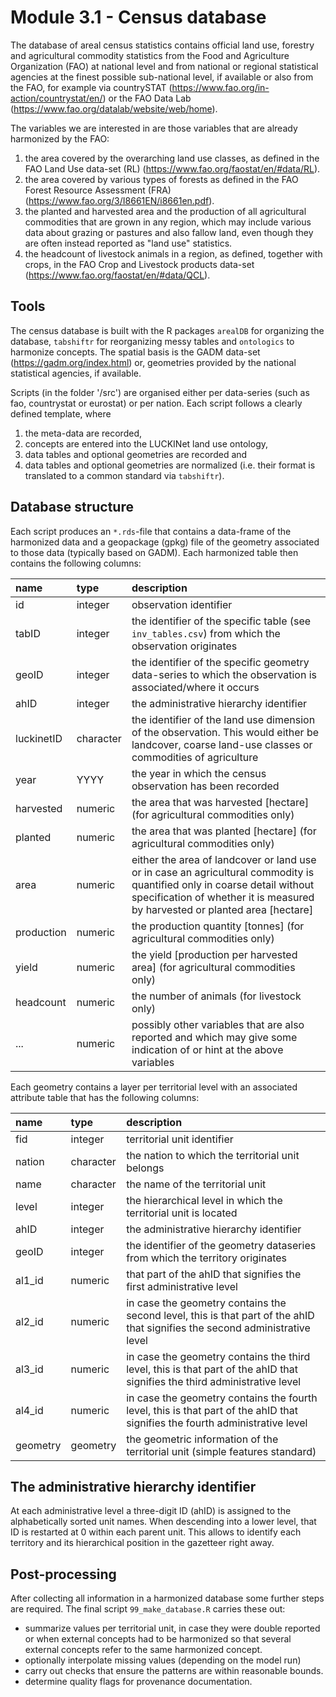 # Module 3.1 - Census database

The database of areal census statistics contains official land use, forestry and agricultural commodity statistics from the Food and Agriculture Organization (FAO) at national level and from national or regional statistical agencies at the finest possible sub-national level, if available or also from the FAO, for example via countrySTAT (<https://www.fao.org/in-action/countrystat/en/>) or the FAO Data Lab (<https://www.fao.org/datalab/website/web/home>).

The variables we are interested in are those variables that are already harmonized by the FAO:

1)  the area covered by the overarching land use classes, as defined in the FAO Land Use data-set (RL) (<https://www.fao.org/faostat/en/#data/RL>).
2)  the area covered by various types of forests as defined in the FAO Forest Resource Assessment (FRA) (<https://www.fao.org/3/I8661EN/i8661en.pdf>).
3)  the planted and harvested area and the production of all agricultural commodities that are grown in any region, which may include various data about grazing or pastures and also fallow land, even though they are often instead reported as "land use" statistics.
4)  the headcount of livestock animals in a region, as defined, together with crops, in the FAO Crop and Livestock products data-set (<https://www.fao.org/faostat/en/#data/QCL>).

## Tools

The census database is built with the R packages `arealDB` for organizing the database, `tabshiftr` for reorganizing messy tables and `ontologics` to harmonize concepts. The spatial basis is the GADM data-set (<https://gadm.org/index.html>) or, geometries provided by the national statistical agencies, if available.

Scripts (in the folder '/src') are organised either per data-series (such as fao, countrystat or eurostat) or per nation. Each script follows a clearly defined template, where

1)  the meta-data are recorded,
2)  concepts are entered into the LUCKINet land use ontology,
3)  data tables and optional geometries are recorded and
4)  data tables and optional geometries are normalized (i.e. their format is translated to a common standard via `tabshiftr`).

## Database structure

Each script produces an `*.rds`-file that contains a data-frame of the harmonized data and a geopackage (gpkg) file of the geometry associated to those data (typically based on GADM). Each harmonized table then contains the following columns:

| name       | type      | description                                                                                                                                                                                              |
|:--------------------|:--------------------|:-----------------------------|
| id         | integer   | observation identifier                                                                                                                                                                                   |
| tabID      | integer   | the identifier of the specific table (see `inv_tables.csv`) from which the observation originates                                                                                                        |
| geoID      | integer   | the identifier of the specific geometry data-series to which the observation is associated/where it occurs                                                                                               |
| ahID       | integer   | the administrative hierarchy identifier                                                                                                                                                                  |
| luckinetID | character | the identifier of the land use dimension of the observation. This would either be landcover, coarse land-use classes or commodities of agriculture                                                       |
| year       | YYYY      | the year in which the census observation has been recorded                                                                                                                                               |
| harvested  | numeric   | the area that was harvested [hectare] (for agricultural commodities only)                                                                                                                                |
| planted    | numeric   | the area that was planted [hectare] (for agricultural commodities only)                                                                                                                                  |
| area       | numeric   | either the area of landcover or land use or in case an agricultural commodity is quantified only in coarse detail without specification of whether it is measured by harvested or planted area [hectare] |
| production | numeric   | the production quantity [tonnes] (for agricultural commodities only)                                                                                                                                     |
| yield      | numeric   | the yield [production per harvested area] (for agricultural commodities only)                                                                                                                            |
| headcount  | numeric   | the number of animals (for livestock only)                                                                                                                                                               |
| ...        | numeric   | possibly other variables that are also reported and which may give some indication of or hint at the above variables                                                                                     |

Each geometry contains a layer per territorial level with an associated attribute table that has the following columns:

| name     | type      | description                                                                                                                  |
|:--------------------|:--------------------|:-----------------------------|
| fid      | integer   | territorial unit identifier                                                                                                  |
| nation   | character | the nation to which the territorial unit belongs                                                                             |
| name     | character | the name of the territorial unit                                                                                             |
| level    | integer   | the hierarchical level in which the territorial unit is located                                                              |
| ahID     | integer   | the administrative hierarchy identifier                                                                                      |
| geoID    | integer   | the identifier of the geometry dataseries from which the territory originates                                                |
| al1_id   | numeric   | that part of the ahID that signifies the first administrative level                                                          |
| al2_id   | numeric   | in case the geometry contains the second level, this is that part of the ahID that signifies the second administrative level |
| al3_id   | numeric   | in case the geometry contains the third level, this is that part of the ahID that signifies the third administrative level   |
| al4_id   | numeric   | in case the geometry contains the fourth level, this is that part of the ahID that signifies the fourth administrative level |
| geometry | geometry  | the geometric information of the territorial unit (simple features standard)                                                 |

## The administrative hierarchy identifier

At each administrative level a three-digit ID (ahID) is assigned to the alphabetically sorted unit names. When descending into a lower level, that ID is restarted at 0 within each parent unit. This allows to identify each territory and its hierarchical position in the gazetteer right away.

## Post-processing

After collecting all information in a harmonized database some further steps are required. The final script `99_make_database.R` carries these out:

-   summarize values per territorial unit, in case they were double reported or when external concepts had to be harmonized so that several external concepts refer to the same harmonized concept.
-   optionally interpolate missing values (depending on the model run)
-   carry out checks that ensure the patterns are within reasonable bounds.
-   determine quality flags for provenance documentation.
